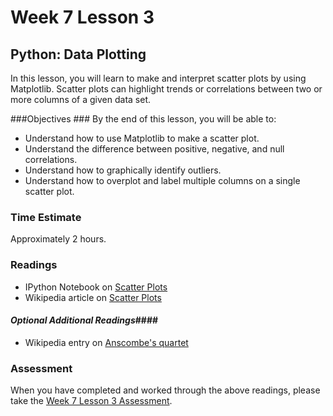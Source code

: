 # Week 7 Lesson 3 #
## Python: Data Plotting ##

In this lesson, you will learn to make and interpret scatter plots by
using Matplotlib. Scatter plots can highlight trends or correlations
between two or more columns of a given data set.


###Objectives ###
By the end of this lesson, you will be able to:

- Understand how to use Matplotlib to make a scatter plot.
- Understand the difference between positive, negative, and null correlations.
- Understand how to graphically identify outliers.
- Understand how to overplot and label multiple columns on a single scatter plot.

### Time Estimate ###

Approximately 2 hours.

### Readings ####

- IPython Notebook on [Scatter Plots](notebooks/info490w7l3.ipynb)
- Wikipedia article on [Scatter Plots](https://en.wikipedia.org/wiki/Scatter_plot)

#### *Optional Additional Readings*####

- Wikipedia entry on [Anscombe's quartet](https://en.wikipedia.org/wiki/Anscombe%27s_quartet)

### Assessment ###

When you have completed and worked through the above readings, please take the [Week 7 Lesson 3 Assessment](https://learn.illinois.edu/mod/quiz/).
